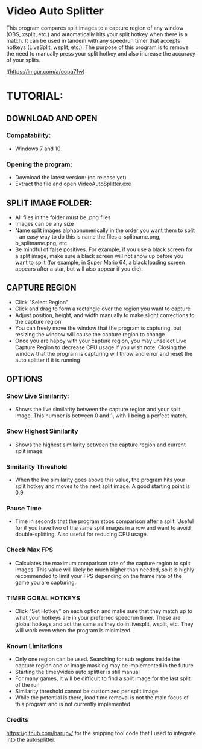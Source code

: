 # Video Auto Splitter
This program compares split images to a capture region of any window (OBS, xsplit, etc.) and automatically hits your split hotkey when there is a match. It can be used in tandem with any speedrun timer that accepts hotkeys (LiveSplit, wsplit, etc.). The purpose of this program is to remove the need to manually press your split hotkey and also increase the accuracy of your splits. 

!(https://imgur.com/a/oopa71w)

# TUTORIAL:

## DOWNLOAD AND OPEN

### Compatability:
- Windows 7 and 10

### Opening the program:
- Download the latest version: (no release yet)
- Extract the file and open VideoAutoSplitter.exe

## SPLIT IMAGE FOLDER:
- All files in the folder must be .png files
- Images can be any size
- Name split images alphabnumerically in the order you want them to split - an easy way to do this is name the files a_splitname.png, b_splitname.png, etc.
- Be mindful of false positives. For example, if you use a black screen for a split image, make sure a black screen will not show up before you want to split (for example, in Super Mario 64, a black loading screen appears after a star, but will also appear if you die).

## CAPTURE REGION
- Click "Select Region"
- Click and drag to form a rectangle over the region you want to capture
- Adjust position, height, and width manually to make slight corrections to the capture region
- You can freely move the window that the program is capturing, but resizing the window will cause the capture region to change
- Once you are happy with your capture region, you may unselect Live Capture Region to decrease CPU usage if you wish
note: Closing the window that the program is capturing will throw and error and reset the auto splitter if it is running

## OPTIONS
### Show Live Similarity:
- Shows the live similarity between the capture region and your split image. This number is between 0 and 1, with 1 being a perfect match.

### Show Highest Similarity
- Shows the highest similarity between the capture region and current split image.

### Similarity Threshold
- When the live similarity goes above this value, the program hits your split hotkey and moves to the next split image. A good starting point is 0.9.

### Pause Time
- Time in seconds that the program stops comparison after a split. Useful for if you have two of the same split images in a row and want to avoid double-splitting. Also useful for reducing CPU usage.

### Check Max FPS
- Calculates the maximum comparison rate of the capture region to split images. This value will likely be much higher than needed, so it is highly recommended to limit your FPS depending on the frame rate of the game you are capturing.

### TIMER GOBAL HOTKEYS
- Click "Set Hotkey" on each option and make sure that they match up to what your hotkeys are in your preferred speedrun timer. These are global hotkeys and act the same as they do in livesplit, wsplit, etc. They will work even when the program is minimized.

### Known Limitations
- Only one region can be used. Searching for sub regions inside the capture region and or image masking may be implemented in the future
- Starting the timer/video auto splitter is still manual
- For many games, it will be difficult to find a split image for the last split of the run
- Similarity threshold cannot be customized per split image
- While the potential is there, load time removal is not the main focus of this program and is not currently implemented


### Credits
https://github.com/harupy/ for the snipping tool code that I used to integrate into the autosplitter.
